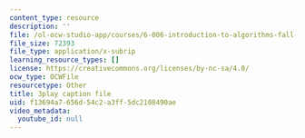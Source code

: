 ```yaml
---
content_type: resource
description: ''
file: /ol-ocw-studio-app/courses/6-006-introduction-to-algorithms-fall-2011/f13694a7656d54c2a3ff5dc2108490ae_QFcyt8fgQMU.vtt
file_size: 72393
file_type: application/x-subrip
learning_resource_types: []
license: https://creativecommons.org/licenses/by-nc-sa/4.0/
ocw_type: OCWFile
resourcetype: Other
title: 3play caption file
uid: f13694a7-656d-54c2-a3ff-5dc2108490ae
video_metadata:
  youtube_id: null
---
```

